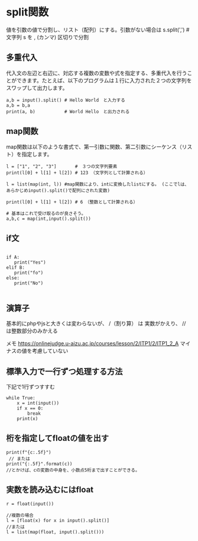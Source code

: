 # split関数
値を引数の値で分割し、リスト（配列）にする。引数がない場合は
s.split(',') # 文字列 s を , (カンマ) 区切りで分割

## 多重代入
代入文の左辺と右辺に、対応する複数の変数や式を指定する、多重代入を行うことができます。たとえば、以下のプログラムは１行に入力された２つの文字列をスワップして出力します。 

```
a,b = input().split() # Hello World　と入力する
a,b = b,a
print(a, b)           # World Hello　と出力される
```

## map関数
 map関数は以下のような書式で、第一引数に関数、第二引数にシーケンス（リスト）を指定します。 
 
 ```
 l = ["1", "2", "3"]       #　３つの文字列要素
print(l[0] + l[1] + l[2]) # 123 （文字列として計算される）

l = list(map(int, l)) #map関数により、intに変換したlistにする。 (ここでlは、あらかじめinput().split()で配列にされた変数)

print(l[0] + l[1] + l[2]) # 6　（整数として計算される）

# 基本はこれで受け取るのが良さそう。
a,b,c = map(int,input().split())

 ```
 
 
 ## if文
 
 ```
 
if A:
    print("Yes")
elif B:
    print("fo")
else:
    print("No")
    
 ```
 ## 演算子
 基本的にphpやjsと大きくは変わらないが、
 /（割り算） は 実数がかえり、 // は整数部分のみかえる


メモ
https://onlinejudge.u-aizu.ac.jp/courses/lesson/2/ITP1/2/ITP1_2_A
マイナスの値を考慮していない

## 標準入力で一行ずつ処理する方法
下記で1行ずつすすむ
```
while True:
    x = int(input())
    if x == 0:
        break
    print(x)
```


## 桁を指定してfloatの値を出す

```
print(f"{c:.5f}")
 // または
print("{:.5f}".format(c)) 
//とかけば、cの変数の中身を、小数点5桁まで出すことができる。
```

## 実数を読み込むにはfloat
```
r = float(input())

//複数の場合
l = [float(x) for x in input().split()]
//または
l = list(map(float, input().split()))

```


